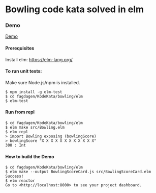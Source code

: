# Bowling code kata solved in elm

### Demo
[Demo](index.html)

#### Prerequisites
Install elm: https://elm-lang.org/

#### To run unit tests:

Make sure Node.js/npm is installed.

```
$ npm install -g elm-test
$ cd fagdagen/KodeKata/bowling/elm
$ elm-test
```

#### Run from repl
```
$ cd fagdagen/KodeKata/bowling/elm
$ elm make src/Bowling.elm
$ elm repl
> import Bowling exposing (bowlingScore)
> bowlingScore "X X X X X X X X X X X X"
300 : Int
```

#### How to build the Demo
```
$ cd fagdagen/KodeKata/bowling/elm
$ elm make --output BowlingScoreCard.js src/BowlingScoreCard.elm
Success!
$ elm reactor
Go to <http://localhost:8000> to see your project dashboard.
```
